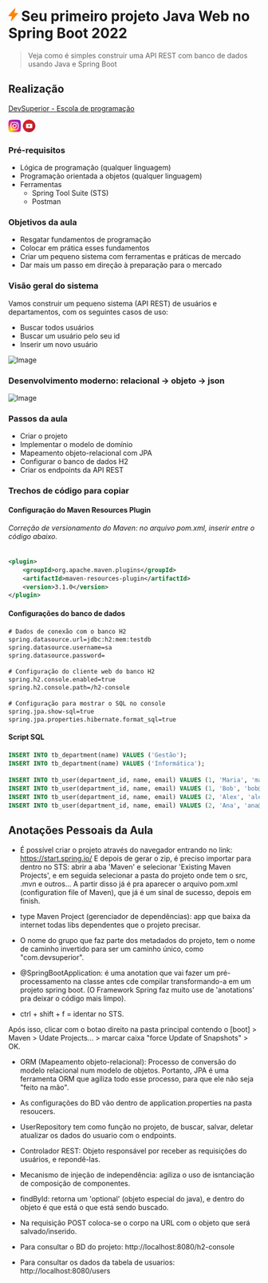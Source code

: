 # ![DevSuperior logo](https://raw.githubusercontent.com/devsuperior/bds-assets/main/ds/devsuperior-logo-small.png) Seu primeiro projeto Java Web no Spring Boot 2022
>  Veja como é simples construir uma API REST com banco de dados usando Java e Spring Boot 

## Realização
[DevSuperior - Escola de programação](https://devsuperior.com.br)

[![DevSuperior no Instagram](https://raw.githubusercontent.com/devsuperior/bds-assets/main/ds/ig-icon.png)](https://instagram.com/devsuperior.ig)
[![DevSuperior no Youtube](https://raw.githubusercontent.com/devsuperior/bds-assets/main/ds/yt-icon.png)](https://youtube.com/devsuperior)

### Pré-requisitos

- Lógica de programação (qualquer linguagem)
- Programação orientada a objetos (qualquer linguagem)
- Ferramentas
  - Spring Tool Suite (STS)
  - Postman

### Objetivos da aula

- Resgatar fundamentos de programação
- Colocar em prática esses fundamentos
- Criar um pequeno sistema com ferramentas e práticas de mercado
- Dar mais um passo em direção à preparação para o mercado

### Visão geral do sistema

Vamos construir um pequeno sistema (API REST) de usuários e departamentos, com os seguintes casos de uso:

- Buscar todos usuários
- Buscar um usuário pelo seu id
- Inserir um novo usuário

![Image](https://raw.githubusercontent.com/devsuperior/java-web-spring-2022/main/img/dominio.png "Modelo conceitual")

### Desenvolvimento moderno: relacional -> objeto -> json

![Image](https://raw.githubusercontent.com/devsuperior/java-web-spring-2022/main/img/objetos.png "Objetos")

### Passos da aula

- Criar o projeto
- Implementar o modelo de domínio
- Mapeamento objeto-relacional com JPA
- Configurar o banco de dados H2
- Criar os endpoints da API REST

### Trechos de código para copiar

#### Configuração do Maven Resources Plugin
###### Correção de versionamento do Maven: no arquivo pom.xml, inserir entre <plugins> o código abaixo.

```xml
<plugin>
	<groupId>org.apache.maven.plugins</groupId>
	<artifactId>maven-resources-plugin</artifactId>
	<version>3.1.0</version>
</plugin>
```

#### Configurações do banco de dados

```
# Dados de conexão com o banco H2
spring.datasource.url=jdbc:h2:mem:testdb
spring.datasource.username=sa
spring.datasource.password=

# Configuração do cliente web do banco H2
spring.h2.console.enabled=true
spring.h2.console.path=/h2-console

# Configuração para mostrar o SQL no console
spring.jpa.show-sql=true
spring.jpa.properties.hibernate.format_sql=true
```

#### Script SQL

```sql
INSERT INTO tb_department(name) VALUES ('Gestão');
INSERT INTO tb_department(name) VALUES ('Informática');

INSERT INTO tb_user(department_id, name, email) VALUES (1, 'Maria', 'maria@gmail.com');
INSERT INTO tb_user(department_id, name, email) VALUES (1, 'Bob', 'bob@gmail.com');
INSERT INTO tb_user(department_id, name, email) VALUES (2, 'Alex', 'alex@gmail.com');
INSERT INTO tb_user(department_id, name, email) VALUES (2, 'Ana', 'ana@gmail.com');
```

## Anotações Pessoais da Aula

- É possível criar o projeto através do navegador entrando no link: https://start.spring.io/
E depois de gerar o zip, é preciso importar para dentro no STS: abrir a aba 'Maven' e selecionar 'Existing Maven Projects', e em seguida selecionar a pasta do projeto onde tem o src, .mvn e outros... A partir disso já é pra aparecer o arquivo pom.xml (configuration file of Maven), que já é um sinal de sucesso, depois em finish.


- type Maven Project (gerenciador de dependências): app que baixa da internet todas libs dependentes que o projeto precisar.


- O nome do grupo que faz parte dos metadados do projeto, tem o nome de caminho invertido para ser um caminho único, como "com.devsuperior".


- @SpringBootApplication: é uma anotation que vai fazer um pré-processamento na classe antes cde compilar transformando-a em um projeto spring boot. (O Framework Spring faz muito use de 'anotations' pra deixar o código mais limpo).


- ctrl + shift + f = identar no STS.

Após isso, clicar com o botao direito na pasta principal contendo o [boot] > Maven > Udate Projects... > marcar caixa "force Update of Snapshots" > OK.


- ORM (Mapeamento objeto-relacional): Processo de conversão do modelo relacional num modelo de objetos. Portanto, JPA é uma ferramenta ORM que agiliza todo esse processo, para que ele não seja "feito na mão".


- As configurações do BD vão dentro de application.properties na pasta resoucers.


- UserRepository tem como função no projeto, de buscar, salvar, deletar atualizar os dados do usuario com o endpoints.


- Controlador REST: Objeto responsável por receber as requisições do usuários, e repondê-las.


- Mecanismo de injeção de independência: agiliza o uso de isntanciação de composição de componentes.


- findById: retorna um 'optional' (objeto especial do java), e dentro do objeto é que está o que está sendo buscado. 


- Na requisição POST coloca-se o corpo na URL com o objeto que será salvado/inserido.


- Para consultar o BD do projeto: http://localhost:8080/h2-console


- Para consultar os dados da tabela de usuarios: http://localhost:8080/users
